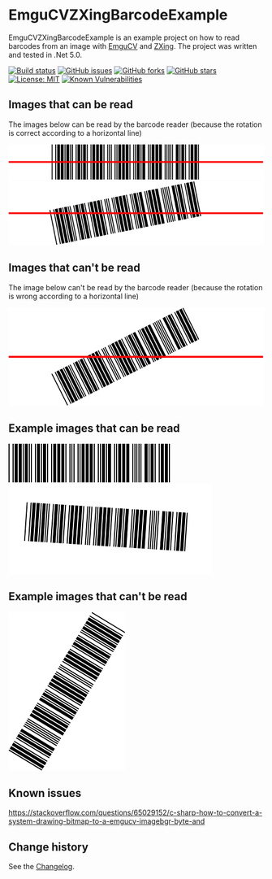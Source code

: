 EmguCVZXingBarcodeExample
====================================

EmguCVZXingBarcodeExample is an example project on how to read barcodes from an image with [EmguCV](http://www.emgu.com/wiki/index.php/Main_Page) and [ZXing](https://github.com/micjahn/ZXing.Net). 
The project was written and tested in .Net 5.0.

[![Build status](https://ci.appveyor.com/api/projects/status/9id69y2gmy4okk30?svg=true)](https://ci.appveyor.com/project/SeppPenner/emgucvzxingbarcodeexample)
[![GitHub issues](https://img.shields.io/github/issues/SeppPenner/EmguCVZXingBarcodeExample.svg)](https://github.com/SeppPenner/EmguCVZXingBarcodeExample/issues)
[![GitHub forks](https://img.shields.io/github/forks/SeppPenner/EmguCVZXingBarcodeExample.svg)](https://github.com/SeppPenner/EmguCVZXingBarcodeExample/network)
[![GitHub stars](https://img.shields.io/github/stars/SeppPenner/EmguCVZXingBarcodeExample.svg)](https://github.com/SeppPenner/EmguCVZXingBarcodeExample/stargazers)
[![License: MIT](https://img.shields.io/badge/License-MIT-blue.svg)](https://raw.githubusercontent.com/SeppPenner/EmguCVZXingBarcodeExample/master/License.txt)
[![Known Vulnerabilities](https://snyk.io/test/github/SeppPenner/EmguCVZXingBarcodeExample/badge.svg)](https://snyk.io/test/github/SeppPenner/EmguCVZXingBarcodeExample)

## Images that can be read

The images below can be read by the barcode reader (because the rotation is correct according to a horizontal line)

![](https://github.com/SeppPenner/EmguCVZXingBarcodeExample/blob/master/Images/Barcode_1.png)
![](https://github.com/SeppPenner/EmguCVZXingBarcodeExample/blob/master/Images/Barcode_2.png)

## Images that can't be read

The image below can't be read by the barcode reader (because the rotation is wrong according to a horizontal line)

![](https://github.com/SeppPenner/EmguCVZXingBarcodeExample/blob/master/Images/Barcode_3.png)

## Example images that can be read

![](https://github.com/SeppPenner/EmguCVZXingBarcodeExample/blob/master/Images/barcode.png)
![](https://github.com/SeppPenner/EmguCVZXingBarcodeExample/blob/master/Images/barcode2.png)

## Example images that can't be read

![](https://github.com/SeppPenner/EmguCVZXingBarcodeExample/blob/master/Images/barcode3.png)

## Known issues

https://stackoverflow.com/questions/65029152/c-sharp-how-to-convert-a-system-drawing-bitmap-to-a-emgucv-imagebgr-byte-and

Change history
--------------

See the [Changelog](https://github.com/SeppPenner/EmguCVZXingBarcodeExample/blob/master/Changelog.md).